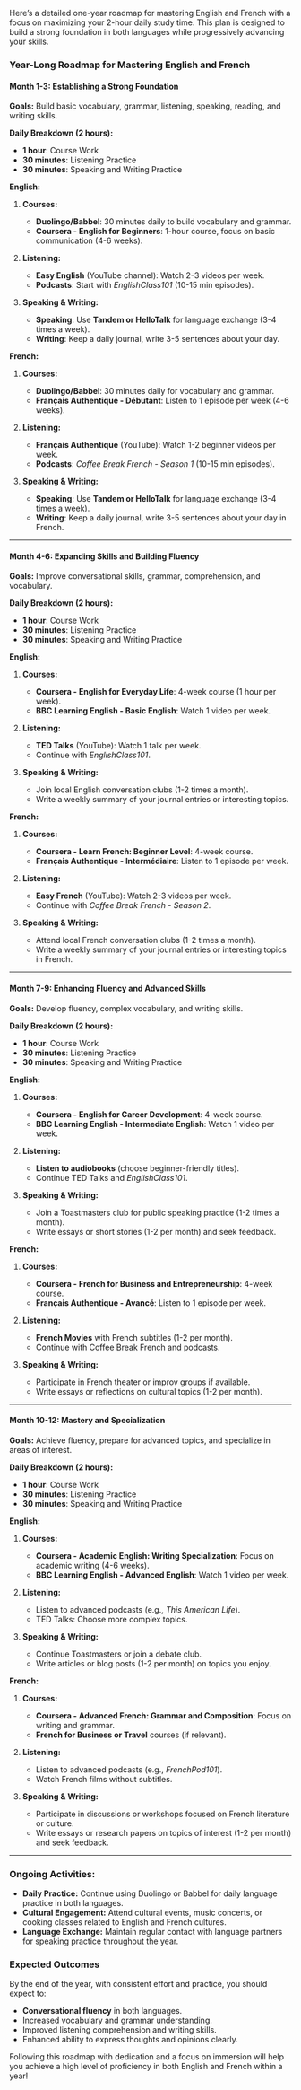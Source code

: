 Here’s a detailed one-year roadmap for mastering English and French with a focus on maximizing your 2-hour daily study time. This plan is designed to build a strong foundation in both languages while progressively advancing your skills. 

### Year-Long Roadmap for Mastering English and French

#### Month 1-3: Establishing a Strong Foundation

**Goals:** Build basic vocabulary, grammar, listening, speaking, reading, and writing skills.

**Daily Breakdown (2 hours):**
- **1 hour**: Course Work
- **30 minutes**: Listening Practice
- **30 minutes**: Speaking and Writing Practice

**English:**
1. **Courses:**
   - **Duolingo/Babbel**: 30 minutes daily to build vocabulary and grammar.
   - **Coursera - English for Beginners**: 1-hour course, focus on basic communication (4-6 weeks).

2. **Listening:**
   - **Easy English** (YouTube channel): Watch 2-3 videos per week.
   - **Podcasts**: Start with *EnglishClass101* (10-15 min episodes).

3. **Speaking & Writing:**
   - **Speaking**: Use **Tandem or HelloTalk** for language exchange (3-4 times a week).
   - **Writing**: Keep a daily journal, write 3-5 sentences about your day.

**French:**
1. **Courses:**
   - **Duolingo/Babbel**: 30 minutes daily for vocabulary and grammar.
   - **Français Authentique - Débutant**: Listen to 1 episode per week (4-6 weeks).

2. **Listening:**
   - **Français Authentique** (YouTube): Watch 1-2 beginner videos per week.
   - **Podcasts**: *Coffee Break French - Season 1* (10-15 min episodes).

3. **Speaking & Writing:**
   - **Speaking**: Use **Tandem or HelloTalk** for language exchange (3-4 times a week).
   - **Writing**: Keep a daily journal, write 3-5 sentences about your day in French.

---

#### Month 4-6: Expanding Skills and Building Fluency

**Goals:** Improve conversational skills, grammar, comprehension, and vocabulary.

**Daily Breakdown (2 hours):**
- **1 hour**: Course Work
- **30 minutes**: Listening Practice
- **30 minutes**: Speaking and Writing Practice

**English:**
1. **Courses:**
   - **Coursera - English for Everyday Life**: 4-week course (1 hour per week).
   - **BBC Learning English - Basic English**: Watch 1 video per week.

2. **Listening:**
   - **TED Talks** (YouTube): Watch 1 talk per week.
   - Continue with *EnglishClass101*.

3. **Speaking & Writing:**
   - Join local English conversation clubs (1-2 times a month).
   - Write a weekly summary of your journal entries or interesting topics.

**French:**
1. **Courses:**
   - **Coursera - Learn French: Beginner Level**: 4-week course.
   - **Français Authentique - Intermédiaire**: Listen to 1 episode per week.

2. **Listening:**
   - **Easy French** (YouTube): Watch 2-3 videos per week.
   - Continue with *Coffee Break French - Season 2*.

3. **Speaking & Writing:**
   - Attend local French conversation clubs (1-2 times a month).
   - Write a weekly summary of your journal entries or interesting topics in French.

---

#### Month 7-9: Enhancing Fluency and Advanced Skills

**Goals:** Develop fluency, complex vocabulary, and writing skills.

**Daily Breakdown (2 hours):**
- **1 hour**: Course Work
- **30 minutes**: Listening Practice
- **30 minutes**: Speaking and Writing Practice

**English:**
1. **Courses:**
   - **Coursera - English for Career Development**: 4-week course.
   - **BBC Learning English - Intermediate English**: Watch 1 video per week.

2. **Listening:**
   - **Listen to audiobooks** (choose beginner-friendly titles).
   - Continue TED Talks and *EnglishClass101*.

3. **Speaking & Writing:**
   - Join a Toastmasters club for public speaking practice (1-2 times a month).
   - Write essays or short stories (1-2 per month) and seek feedback.

**French:**
1. **Courses:**
   - **Coursera - French for Business and Entrepreneurship**: 4-week course.
   - **Français Authentique - Avancé**: Listen to 1 episode per week.

2. **Listening:**
   - **French Movies** with French subtitles (1-2 per month).
   - Continue with Coffee Break French and podcasts.

3. **Speaking & Writing:**
   - Participate in French theater or improv groups if available.
   - Write essays or reflections on cultural topics (1-2 per month).

---

#### Month 10-12: Mastery and Specialization

**Goals:** Achieve fluency, prepare for advanced topics, and specialize in areas of interest.

**Daily Breakdown (2 hours):**
- **1 hour**: Course Work
- **30 minutes**: Listening Practice
- **30 minutes**: Speaking and Writing Practice

**English:**
1. **Courses:**
   - **Coursera - Academic English: Writing Specialization**: Focus on academic writing (4-6 weeks).
   - **BBC Learning English - Advanced English**: Watch 1 video per week.

2. **Listening:**
   - Listen to advanced podcasts (e.g., *This American Life*).
   - TED Talks: Choose more complex topics.

3. **Speaking & Writing:**
   - Continue Toastmasters or join a debate club.
   - Write articles or blog posts (1-2 per month) on topics you enjoy.

**French:**
1. **Courses:**
   - **Coursera - Advanced French: Grammar and Composition**: Focus on writing and grammar.
   - **French for Business or Travel** courses (if relevant).

2. **Listening:**
   - Listen to advanced podcasts (e.g., *FrenchPod101*).
   - Watch French films without subtitles.

3. **Speaking & Writing:**
   - Participate in discussions or workshops focused on French literature or culture.
   - Write essays or research papers on topics of interest (1-2 per month) and seek feedback.

---

### Ongoing Activities:
- **Daily Practice:** Continue using Duolingo or Babbel for daily language practice in both languages.
- **Cultural Engagement:** Attend cultural events, music concerts, or cooking classes related to English and French cultures.
- **Language Exchange:** Maintain regular contact with language partners for speaking practice throughout the year.

### Expected Outcomes
By the end of the year, with consistent effort and practice, you should expect to:
- **Conversational fluency** in both languages.
- Increased vocabulary and grammar understanding.
- Improved listening comprehension and writing skills.
- Enhanced ability to express thoughts and opinions clearly.

Following this roadmap with dedication and a focus on immersion will help you achieve a high level of proficiency in both English and French within a year!
